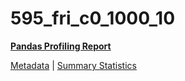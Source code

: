 # 595_fri_c0_1000_10

[**Pandas Profiling Report**](https://epistasislab.github.io/pmlb/profile/595_fri_c0_1000_10.html)

[Metadata](metadata.yaml) | [Summary Statistics](summary_stats.tsv)

